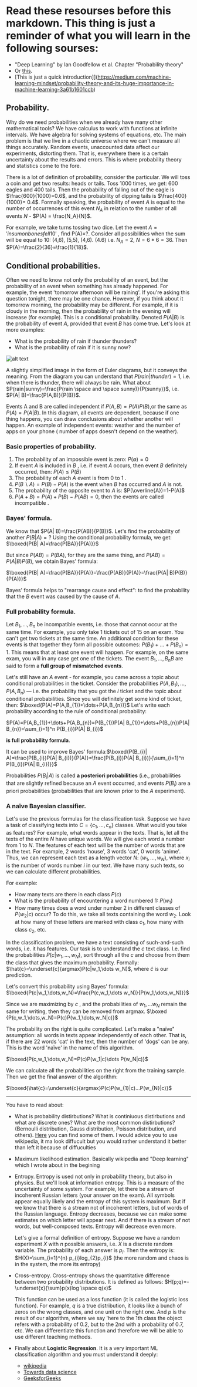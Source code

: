 # Read these resourses before this markdown. This thing is just a reminder of what you will learn in the following sourses:
* "Deep Learning" by Ian Goodfellow et al. Chapter "Probability theory"
* Or [this](https://towardsdatascience.com/probability-fundamentals-of-machine-learning-part-1-a156b4703e69#:~:text=Fundamentals%20of%20Machine%20Learning%20(Part%201)&text=Probability%20theory%20is%20a%20mathematical,of%20many%20machine%20learning%20algorithms).
* [This is just a quick introduction]](https://medium.com/machine-learning-mindset/probability-theory-and-its-huge-importance-in-machine-learning-3a61b1601ccb)


## Probability.
Why do we need probabilities when we already have many other mathematical tools?  We have calculus to work with functions at infinite intervals. We have algebra for solving systems of equations, etc. The main problem is that we live in a chaotic universe where we can't measure all things accurately. Random events, unaccounted data affect our experiments, distorting them. That is, everywhere there is a certain uncertainty about the results and errors. This is where probability theory and statistics come to the fore.

There is a lot of definition of probability, consider the particular. We will toss a coin and get two results: heads or tails. Toss 1000 times, we get: 600 eagles and 400 tails. Then the probability of falling out of the eagle is $\frac{600}{1000}=0.6$, and the probability of dipping tails is $\frac{400}{1000}= 0.4$. Formally speaking, the probability of event $A$ is equal to the number of occurrences of this event $N_A$ in relation to the number of all events $N$ - $P(A) = \frac{N_A}{N}$.

For example, we take turns tossing two dice. Let the event $A={'in  sum  on bones  fell  10'}$ , find P(A)=?. Consider all possibilities when the sum will be equal to 10: (4,6),  (5,5),  (4,6). (4.6) i.e. $N_A=2$,  $N=6*6=36$. Then $P(A)=\frac{2}{36}=\frac{1}{18}$.

## Conditional probabilities.
Often we need to know not only the probability of an event, but the probability of an event when something has already happened. For example, the event 'tomorrow afternoon will be raining'. If you're asking this question tonight, there may be one chance. However, if you think about it tomorrow morning, the probability may be different. For example, if it is cloudy in the morning, then the probability of rain in the evening will increase (for example). This is a conditional probability. Denoted $P(A| B)$ is the probability of event $A$, provided that event $B$ has come true. Let's look at more examples: 
* What is the probability of rain if thunder thunders?
* What is the probability of rain if it is sunny now?
  

![alt text](<https://ibb.co/6FqRW68> "Euler diagram")

A slightly simplified image in the form of Euler diagrams, but it conveys the meaning. From the diagram you can understand that $P(rain | thunder) = 1$, i.e. when there is thunder, there will always be rain. What about $P(rain|sunny)=\frac{P(rain  \space and  \space sunny)}{P(sunny)}$, i.e.  $P(A| B)=\frac{P(A,B)}{P(B)}$.

Events A and  B are called independent if $P(A,B)=P(A)P(B)$,or the same as $P(A)=P(A| B)$. In this diagram, all events are dependent, because if one thing happens, you can draw conclusions about whether another will happen. An example of independent events: weather and the number of apps on your phone ( number of apps doesn't depend on the weather).
### Basic properties of probability.
1. The probability of an impossible event is zero: $P(\emptyset)=0$
2. If event $A$ is included in $B$ , i.e. if event $A$ occurs, then event $B$ definitely occurred, then: $P(A)\le P(B)$
3. The probability of each $A$ event is from $0$ to $1$ .
4. $P(B\backslash A)=P(B)-P(A)$ is the event when $B$ has occurred and $A$ is not.
5. The probability of the opposite event to $A$ is: $P(\overline{A})=1-P(A)$
6. $P(A+B)=P(A)+P(B)-P(AB)=0$, then the events are called incompatible .
### Bayes' formula. 
We know that $P(A| B)=\frac{P(AB)}{P(B)}$. Let's find the probability of another $P(B| A)=?$ Using the conditional probability formula, we get: $\boxed{P(B| A)=\frac{P(BA)}{P(A)}}$ 

But since $P(AB)=P(BA)$, for they are the same thing, and $P(AB)=P(A| B)P(B)$, we obtain Bayes' formula:

$\boxed{P(B| A)=\frac{P(BA)}{P(A)}=\frac{P(AB)}{P(A)}=\frac{P(A| B)P(B)}{P(A)}}$

Bayes' formula helps to "rearrange cause and effect": to find the probability that the $B$ event was caused by the cause of $A$.

### Full probability formula.
Let $B_1,\dots,B_n$ be incompatible events, i.e. those that cannot occur at the same time. For example, you only take 1 tickets out of 15 on an exam. You can't get two tickets at the same time. An additional condition for these events is that together they form all possible outcomes: $P(B_1)+\dots+P(B_n)=1$. This means that at least one event will happen. For example, on the same exam, you will in any case get one of the tickets. The event $B_1,\dots,B_nB$  are said to form a __full group of mismatched events__.

Let's still have an $A$ event - for example, you came across a topic about conditional probabilities in the ticket. Consider the probabilities $P(A,B_{1}),\dots,P(A,B_{n})$ — i.e. the probability that you got the $i$ ticket and the topic about conditional probabilities. Since you will definitely get some kind of ticket, then: $\boxed{P(A)=P(A,B_{1})+\dots+P(A,B_{n})}$ Let's write each probability according to the rule of conditional probability: 

$P(A)=P(A,B_{1})+\dots+P(A,B_{n})=P(B_{1})P(A| B_{1})+\dots+P(B_{n})P(A| B_{n})=\sum_{i=1}^n P(B_{i})P(A| B_{i})$

__is full probability formula__.

It can be used to improve Bayes' formula:$\boxed{P(B_{i}| A)=\frac{P(B_{i})P(A| B_{i})}{P(A)}=\frac{P(B_{i})P(A| B_{i})}{\sum_{i=1}^n P(B_{i})P(A| B_{i})}}$

Probabilities $P(B_{i}| A)$ is called __a posteriori probabilities__ (i.e., probabilities that are slightly refined because an $A$ event occurred, and events $P(B_{i})$ are a priori probabilities (probabilities that are known prior to the $A$ experiment).

### A naïve Bayesian classifier.
Let's use the previous formulas for the classification task. Suppose we have a task of classifying texts into $C=\{c_{1},\dots,c_{n}\}$ classes.
What would you take as features? For example, what words appear in the texts. That is, let all the texts of the entire $N$ have unique words. We will give each word a number from $1$  to  $N$. The features of each text will be the number of words that are in the text. For example, $2$ words 'house', $3$ words 'cat', $0$ words 'anime'. Thus, we can represent each text as a length vector $N$: $(w_{1},...,w_{N})$, where $x_{i}$ is the number of words number $i$ in our text.
We have many such texts, so we can calculate different probabilities. 

For example:
* How many texts are there in each class $P(c)$
* What is the probability of encountering a word numbered $1$: $P(w_{1})$
*  How many times does a word under number $2$ in different classes of $P(w_{2}|c)$ occur? To do this, we take all texts containing the word $w_2$. Look at how many of these letters are marked with class $c_1$, how many with class $c_2$, etc.

In the classification problem, we have a text consisting of such-and-such words, i.e. it has features. Our task is to understand the $c$ text class. I.e. find the probabilities $P(c|w_1,\dots,w_N)$,
sort through all the $c$ and choose from them the class that gives the maximum probability. Formally: $\hat{c}=\underset{c}{argmax}P(c|w_1,\dots w_N)$, where  $\hat {c}$ is our prediction.

Let's convert this probability using Bayes' formula: 
$\boxed{P(c|w_1,\dots,w_N)=\frac{P(c,w_1,\dots w_N)}{P(w_1,\dots,w_N)}}$

Since we are maximizing by $c$ , and the probabilities of $w_1,\dots w_N$ remain the same for writing, then they can be removed from argmax.
$\boxed {P(c,w_1,\dots,w_N)=P(c)P(w_1,\dots,w_N|c)}$

The probability on the right is quite complicated. Let's make a "naïve" assumption: all words in texts appear independently of each other. That is, if there are 22 words 'cat' in the text, then the number of 'dogs' can be any. This is the word 'naïve' in the name of this algorithm.

$\boxed{P(c,w_1,\dots,w_N)=P(c)P(w_1|c)\dots P(w_N|c)}$

We can calculate all the probabilities on the right from the training sample. Then we get the final answer of the algorithm:

$\boxed{\hat{c}=\underset{c}{argmax}P(c)P(w_{1}|c)...P(w_{N}|c)}$

<hr>

You have to read about:
* What is probability distirbutions? What is continiuous distirbutions and what are discrete ones? What are the most common distirbutions? (Bernoulli distribution, Gauss distribution, Poisson distribution, and others). [Here](https://towardsdatascience.com/practical-guide-to-common-probability-distributions-in-machine-learning-487f6137625) you can find some of them. I would advice you to use wikipedia, it ma look diffucult but you would rather understand it better than left it because of diffuculties
* Maximum likelihood estimation. Basically wikipedia and "Deep learning" which I wrote about in the begining
* Entropy. Entropy is used not only in probability theory, but also in physics. But we'll look at information entropy. This is a measure of the uncertainty of some system. For example, let there be a stream of incoherent Russian letters (your answer on the exam). All symbols appear equally likely and the entropy of this system is maximum. But if we know that there is a stream not of incoherent letters, but of words of the Russian language. Entropy decreases, because we can make some estimates on which letter will appear next. And if there is a stream of not words, but well-composed texts. Entropy will decrease even more.

  Let's give a formal definition of entropy. Suppose we have a random experiment $X$ with $n$ possible answers, i.e. $X$ is a discrete random variable. The probability of each answer is $p_i$. Then the entropy is: $H(X)=\sum_{i=1}^{n} p_{i}log_{2}p_{i}$ (the more random and chaos is in the system, the more its entropy)
* Cross-entropy. Cross-entropy shows the quantitative difference between two probability distributions. It is defined as follows: $H(p;q)=-\underset{x}{\sum}p(x)log \space q(x)$
  
  This function can be used as a loss function (it is called the logistic loss function). For example, $q$ is a true distribution, it looks like a bunch of zeros on the wrong classes, and one unit on the right one. And $p$ is the result of our algorithm, where we say 'here to the 1th class the object refers with a probability of 0.2, but to the 2nd with a probability of 0.7, etc. We can differentiate this function and therefore we will be able to use different teaching methods.
* Finally about __Logistic Regression__. It is a very important ML classification algorithm and you must understand it deeply:
  * [wikipedia](https://en.wikipedia.org/wiki/Logistic_regression)
  * [Towards data science](https://towardsdatascience.com/logistic-regression-detailed-overview-46c4da4303bc)
  * [GeeksforGeeks](https://www.geeksforgeeks.org/understanding-logistic-regression/) 
